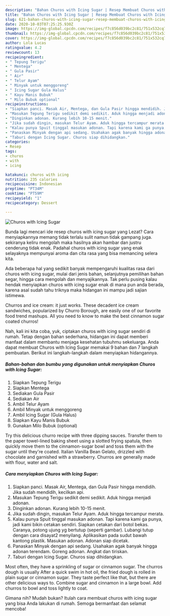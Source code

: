 ```yaml
---
description: "Bahan Churos with Icing Sugar | Resep Membuat Churos with Icing Sugar Yang Sempurna"
title: "Bahan Churos with Icing Sugar | Resep Membuat Churos with Icing Sugar Yang Sempurna"
slug: 621-bahan-churos-with-icing-sugar-resep-membuat-churos-with-icing-sugar-yang-sempurna
date: 2020-10-03T07:25:25.930Z
image: https://img-global.cpcdn.com/recipes/f7c856d039bc2c81/751x532cq70/churos-with-icing-sugar-foto-resep-utama.jpg
thumbnail: https://img-global.cpcdn.com/recipes/f7c856d039bc2c81/751x532cq70/churos-with-icing-sugar-foto-resep-utama.jpg
cover: https://img-global.cpcdn.com/recipes/f7c856d039bc2c81/751x532cq70/churos-with-icing-sugar-foto-resep-utama.jpg
author: Lola Lucas
ratingvalue: 4.2
reviewcount: 13
recipeingredient:
- " Tepung Terigu"
- " Mentega"
- " Gula Pasir"
- " Air"
- " Telur Ayam"
- " Minyak untuk menggoreng"
- " Icing Sugar Gula Halus"
- " Kayu Manis Bubuk"
- " Milo Bubuk optional"
recipeinstructions:
- "Siapkan panci. Masak Air, Mentega, dan Gula Pasir hingga mendidih. Jika sudah mendidih, kecilkan api."
- "Masukan Tepung Terigu sedikit demi sedikit. Aduk hingga menjadi adonan."
- "Dinginkan adonan. Kurang lebih 10-15 menit."
- "Jika sudah dingin, masukan Telur Ayam. Aduk hingga tercampur merata."
- "Kalau punya Spuit tinggal masukan adonan. Tapi karena kami ga punya, jadi kami bikin cetakan sendiri. Siapkan cetakan dari botol bekas. Caranya, potong ujung yg bertutup (seperti gambar). Lubangi tutup dengan cara disayat2 menyilang. Aplikasikan pada sudut bawah kantong plastik. Masukan adonan. Adonan siap dicetak."
- "Panaskan Minyak dengan api sedang. Usahakan agak banyak hingga adonan terendam. Goreng adonan. Angkat dan tiriskan."
- "Taburi dengan Icing Sugar. Churos siap dihidangkan."
categories:
- Resep
tags:
- churos
- with
- icing

katakunci: churos with icing 
nutrition: 235 calories
recipecuisine: Indonesian
preptime: "PT34M"
cooktime: "PT59M"
recipeyield: "1"
recipecategory: Dessert

---
```



![Churos with Icing Sugar](https://img-global.cpcdn.com/recipes/f7c856d039bc2c81/751x532cq70/churos-with-icing-sugar-foto-resep-utama.jpg)

Bunda lagi mencari ide resep churos with icing sugar yang Lezat? Cara menyiapkannya memang tidak terlalu sulit namun tidak gampang juga. sekiranya keliru mengolah maka hasilnya akan hambar dan justru cenderung tidak enak. Padahal churos with icing sugar yang enak selayaknya mempunyai aroma dan cita rasa yang bisa memancing selera kita.

Ada beberapa hal yang sedikit banyak mempengaruhi kualitas rasa dari churos with icing sugar, mulai dari jenis bahan, selanjutnya pemilihan bahan segar, hingga cara mengolah dan menyajikannya. Tak perlu pusing kalau hendak menyiapkan churos with icing sugar enak di mana pun anda berada, karena asal sudah tahu triknya maka hidangan ini mampu jadi sajian istimewa.

Churros and ice cream: it just works. These decadent ice cream sandwiches, popularized by Churro Borough, are easily one of our favorite food trend mashups. All you need to know to make the best cinnamon sugar coated churros!


Nah, kali ini kita coba, yuk, ciptakan churos with icing sugar sendiri di rumah. Tetap dengan bahan sederhana, hidangan ini dapat memberi manfaat dalam membantu menjaga kesehatan tubuhmu sekeluarga. Anda dapat membuat Churos with Icing Sugar memakai 9 bahan dan 7 langkah pembuatan. Berikut ini langkah-langkah dalam menyiapkan hidangannya.

<!--inarticleads1-->

##### Bahan-bahan dan bumbu yang digunakan untuk menyiapkan Churos with Icing Sugar:

1. Siapkan  Tepung Terigu
1. Siapkan  Mentega
1. Sediakan  Gula Pasir
1. Sediakan  Air
1. Ambil  Telur Ayam
1. Ambil  Minyak untuk menggoreng
1. Ambil  Icing Sugar (Gula Halus)
1. Siapkan  Kayu Manis Bubuk
1. Gunakan  Milo Bubuk (optional)


Try this delicious churro recipe with three dipping sauces. Transfer them to the paper towel-lined baking sheet using a slotted frying spatula, then quickly move them to the cinnamon-sugar bowl and toss them with the sugar until they&#39;re coated. Italian Vanilla Bean Gelato, drizzled with chocolate and garnished with a strawberry. Churros are generally made with flour, water and salt. 

<!--inarticleads2-->

##### Cara menyiapkan Churos with Icing Sugar:

1. Siapkan panci. Masak Air, Mentega, dan Gula Pasir hingga mendidih. Jika sudah mendidih, kecilkan api.
1. Masukan Tepung Terigu sedikit demi sedikit. Aduk hingga menjadi adonan.
1. Dinginkan adonan. Kurang lebih 10-15 menit.
1. Jika sudah dingin, masukan Telur Ayam. Aduk hingga tercampur merata.
1. Kalau punya Spuit tinggal masukan adonan. Tapi karena kami ga punya, jadi kami bikin cetakan sendiri. Siapkan cetakan dari botol bekas. Caranya, potong ujung yg bertutup (seperti gambar). Lubangi tutup dengan cara disayat2 menyilang. Aplikasikan pada sudut bawah kantong plastik. Masukan adonan. Adonan siap dicetak.
1. Panaskan Minyak dengan api sedang. Usahakan agak banyak hingga adonan terendam. Goreng adonan. Angkat dan tiriskan.
1. Taburi dengan Icing Sugar. Churos siap dihidangkan.


Most often, they have a sprinkling of sugar or cinnamon sugar. The churros dough is usually After a quick swim in hot oil, the fried dough is rolled in plain sugar or cinnamon sugar. They taste perfect like that, but there are other delicious ways to. Combine sugar and cinnamon in a large bowl. Add churros to bowl and toss lightly to coat. 

Gimana nih? Mudah bukan? Itulah cara membuat churos with icing sugar yang bisa Anda lakukan di rumah. Semoga bermanfaat dan selamat mencoba!

